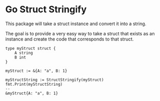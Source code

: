 # Go Struct Stringify

This package will take a struct instance and convert it into a string.

The goal is to provide a very easy way to take a struct that exists as an instance and create the code that corresponds to that struct.

```
type myStruct struct {
    A string
    B int
}

myStruct := &{A: "a", B: 1}

myStructString := StructStringify(myStruct)
fmt.Print(myStructString)
--
&myStruct{A: "a", B: 1}
```